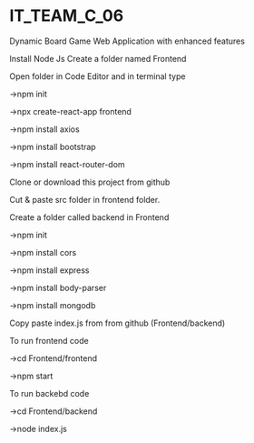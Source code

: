 # IT_TEAM_C_06
Dynamic Board Game Web Application with enhanced features

Install Node Js
Create a folder named Frontend

Open folder in Code Editor and in terminal type 

  ->npm init
  
  ->npx create-react-app frontend
  
  ->npm install axios
  
  ->npm install bootstrap
  
  ->npm install react-router-dom
  
Clone or download this project from github

Cut & paste src folder in frontend folder.

Create a folder called backend in Frontend

  ->npm init
  
  ->npm install cors
  
  ->npm install express
  
  ->npm install body-parser
  
  ->npm install mongodb
  
Copy paste index.js from from github (Frontend/backend)

To run frontend code 

  ->cd Frontend/frontend
  
  ->npm start
  
To run backebd code

  ->cd Frontend/backend
  
  ->node index.js
  
